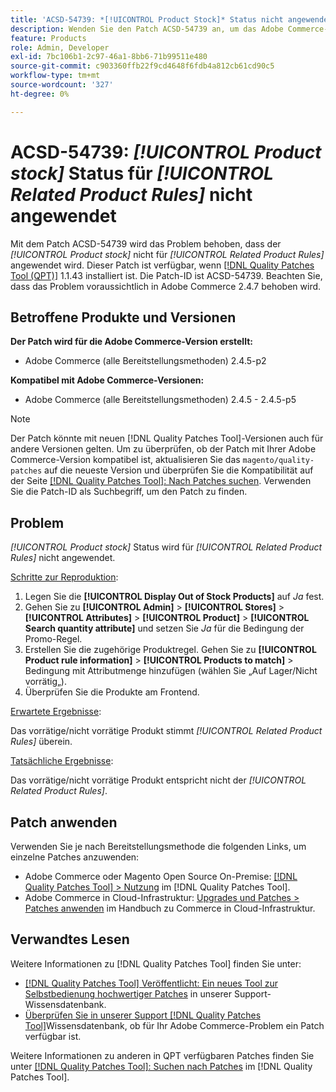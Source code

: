 ```yaml
---
title: 'ACSD-54739: *[!UICONTROL Product Stock]* Status nicht angewendet für *[!UICONTROL Related Product Rules]*'
description: Wenden Sie den Patch ACSD-54739 an, um das Adobe Commerce-Problem zu beheben, bei dem der Status *[!UICONTROL Product Stock]* für *[!UICONTROL Related Product Rules]* nicht angewendet wird.
feature: Products
role: Admin, Developer
exl-id: 7bc106b1-2c97-46a1-8bb6-71b99511e480
source-git-commit: c903360ffb22f9cd4648f6fdb4a812cb61cd90c5
workflow-type: tm+mt
source-wordcount: '327'
ht-degree: 0%

---
```


# ACSD-54739: *[!UICONTROL Product stock]* Status für *[!UICONTROL Related Product Rules]* nicht angewendet

Mit dem Patch ACSD-54739 wird das Problem behoben, dass der *[!UICONTROL Product stock]* nicht für *[!UICONTROL Related Product Rules]* angewendet wird. Dieser Patch ist verfügbar, wenn [[!DNL Quality Patches Tool (QPT)]](/help/announcements/adobe-commerce-announcements/magento-quality-patches-released-new-tool-to-self-serve-quality-patches.md) 1.1.43 installiert ist. Die Patch-ID ist ACSD-54739. Beachten Sie, dass das Problem voraussichtlich in Adobe Commerce 2.4.7 behoben wird.

## Betroffene Produkte und Versionen

**Der Patch wird für die Adobe Commerce-Version erstellt:**

* Adobe Commerce (alle Bereitstellungsmethoden) 2.4.5-p2

**Kompatibel mit Adobe Commerce-Versionen:**

* Adobe Commerce (alle Bereitstellungsmethoden) 2.4.5 - 2.4.5-p5

>[!NOTE]
>
>Der Patch könnte mit neuen [!DNL Quality Patches Tool]-Versionen auch für andere Versionen gelten. Um zu überprüfen, ob der Patch mit Ihrer Adobe Commerce-Version kompatibel ist, aktualisieren Sie das `magento/quality-patches` auf die neueste Version und überprüfen Sie die Kompatibilität auf der Seite [[!DNL Quality Patches Tool]: Nach Patches suchen](https://experienceleague.adobe.com/tools/commerce-quality-patches/index.html?lang=de). Verwenden Sie die Patch-ID als Suchbegriff, um den Patch zu finden.

## Problem

*[!UICONTROL Product stock]* Status wird für *[!UICONTROL Related Product Rules]* nicht angewendet.

<u>Schritte zur Reproduktion</u>:

1. Legen Sie die **[!UICONTROL Display Out of Stock Products]** auf *Ja* fest.
1. Gehen Sie zu **[!UICONTROL Admin]** > **[!UICONTROL Stores]** > **[!UICONTROL Attributes]** > **[!UICONTROL Product]** > **[!UICONTROL Search quantity attribute]** und setzen Sie *Ja* für die Bedingung der Promo-Regel.
1. Erstellen Sie die zugehörige Produktregel. Gehen Sie zu **[!UICONTROL Product rule information]** > **[!UICONTROL Products to match]** > Bedingung mit Attributmenge hinzufügen (wählen Sie „Auf Lager/Nicht vorrätig„).
1. Überprüfen Sie die Produkte am Frontend.

<u>Erwartete Ergebnisse</u>:

Das vorrätige/nicht vorrätige Produkt stimmt *[!UICONTROL Related Product Rules]* überein.

<u>Tatsächliche Ergebnisse</u>:

Das vorrätige/nicht vorrätige Produkt entspricht nicht der *[!UICONTROL Related Product Rules]*.

## Patch anwenden

Verwenden Sie je nach Bereitstellungsmethode die folgenden Links, um einzelne Patches anzuwenden:

* Adobe Commerce oder Magento Open Source On-Premise: [[!DNL Quality Patches Tool] > Nutzung](https://experienceleague.adobe.com/docs/commerce-operations/tools/quality-patches-tool/usage.html?lang=de) im [!DNL Quality Patches Tool].
* Adobe Commerce in Cloud-Infrastruktur: [Upgrades und Patches > Patches anwenden](https://experienceleague.adobe.com/docs/commerce-cloud-service/user-guide/develop/upgrade/apply-patches.html?lang=de) im Handbuch zu Commerce in Cloud-Infrastruktur.

## Verwandtes Lesen

Weitere Informationen zu [!DNL Quality Patches Tool] finden Sie unter:

* [[!DNL Quality Patches Tool] Veröffentlicht: Ein neues Tool zur Selbstbedienung hochwertiger Patches](/help/announcements/adobe-commerce-announcements/magento-quality-patches-released-new-tool-to-self-serve-quality-patches.md) in unserer Support-Wissensdatenbank.
* [Überprüfen Sie in unserer Support [!DNL Quality Patches Tool]](/help/support-tools/patches-available-in-qpt-tool/check-patch-for-magento-issue-with-magento-quality-patches.md)Wissensdatenbank, ob für Ihr Adobe Commerce-Problem ein Patch verfügbar ist.

Weitere Informationen zu anderen in QPT verfügbaren Patches finden Sie unter [[!DNL Quality Patches Tool]: Suchen nach Patches](https://experienceleague.adobe.com/tools/commerce-quality-patches/index.html?lang=de) im [!DNL Quality Patches Tool].
